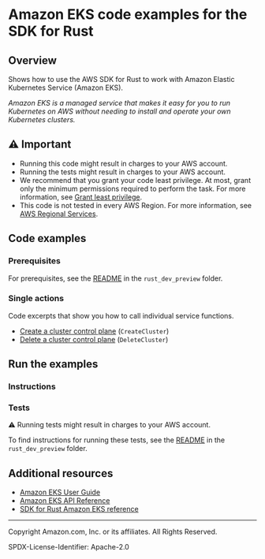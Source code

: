 <!--Generated by WRITEME on 2023-06-06 21:26:11.964444 (UTC)-->
# Amazon EKS code examples for the SDK for Rust

## Overview

Shows how to use the AWS SDK for Rust to work with Amazon Elastic Kubernetes Service (Amazon EKS).

<!--custom.overview.start-->
<!--custom.overview.end-->

*Amazon EKS is a managed service that makes it easy for you to run Kubernetes on AWS without needing to install and operate your own Kubernetes clusters.*

## ⚠ Important

* Running this code might result in charges to your AWS account.
* Running the tests might result in charges to your AWS account.
* We recommend that you grant your code least privilege. At most, grant only the minimum permissions required to perform the task. For more information, see [Grant least privilege](https://docs.aws.amazon.com/IAM/latest/UserGuide/best-practices.html#grant-least-privilege).
* This code is not tested in every AWS Region. For more information, see [AWS Regional Services](https://aws.amazon.com/about-aws/global-infrastructure/regional-product-services).

<!--custom.important.start-->
<!--custom.important.end-->

## Code examples

### Prerequisites

For prerequisites, see the [README](../README.md#Prerequisites) in the `rust_dev_preview` folder.


<!--custom.prerequisites.start-->
<!--custom.prerequisites.end-->

### Single actions

Code excerpts that show you how to call individual service functions.

* [Create a cluster control plane](src/bin/create-delete-cluster.rs#L38) (`CreateCluster`)
* [Delete a cluster control plane](src/bin/create-delete-cluster.rs#L63) (`DeleteCluster`)

## Run the examples

### Instructions


<!--custom.instructions.start-->
<!--custom.instructions.end-->



### Tests

⚠ Running tests might result in charges to your AWS account.


To find instructions for running these tests, see the [README](../README.md#Tests)
in the `rust_dev_preview` folder.



<!--custom.tests.start-->
<!--custom.tests.end-->

## Additional resources

* [Amazon EKS User Guide](https://docs.aws.amazon.com/eks/latest/userguide/what-is-eks.html)
* [Amazon EKS API Reference](https://docs.aws.amazon.com/eks/latest/APIReference/Welcome.html)
* [SDK for Rust Amazon EKS reference](https://docs.rs/aws-sdk-eks/latest/aws_sdk_eks/)

<!--custom.resources.start-->
<!--custom.resources.end-->

---

Copyright Amazon.com, Inc. or its affiliates. All Rights Reserved.

SPDX-License-Identifier: Apache-2.0